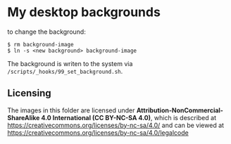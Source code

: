 # My desktop backgrounds

to change the background:
```
$ rm background-image
$ ln -s <new background> background-image
```

The background is writen to the system via `/scripts/_hooks/99_set_background.sh`.

## Licensing
The images in this folder are licensed under **Attribution-NonCommercial-ShareAlike 4.0 International (CC BY-NC-SA 4.0)**, which is described at https://creativecommons.org/licenses/by-nc-sa/4.0/ and
can be viewed at https://creativecommons.org/licenses/by-nc-sa/4.0/legalcode
